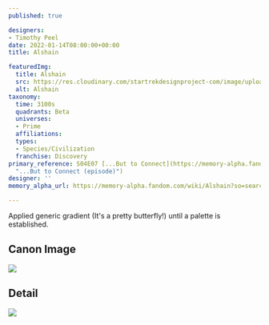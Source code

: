 ```yaml
---
published: true

designers:
- Timothy Peel
date: 2022-01-14T08:00:00+00:00
title: Alshain

featuredImg:
  title: Alshain
  src: https://res.cloudinary.com/startrekdesignproject-com/image/upload/v1642196327/Alshain.png
  alt: Alshain
taxonomy:
  time: 3100s
  quadrants: Beta
  universes:
  - Prime
  affiliations:
  types:
  - Species/Civilization
  franchise: Discovery
primary_reference: S04E07 [...But to Connect](https://memory-alpha.fandom.com/wiki/...But_to_Connect_(episode)
  "...But to Connect (episode)")
designer: ''
memory_alpha_url: https://memory-alpha.fandom.com/wiki/Alshain?so=search

---
```

Applied generic gradient (It's a pretty butterfly!) until a palette is established.

## Canon Image

![](https://res.cloudinary.com/startrekdesignproject-com/image/upload/v1641508114/WhoaSet_DSC-4x7.jpg)

## Detail

![](https://res.cloudinary.com/startrekdesignproject-com/image/upload/v1641508114/Whoa1.jpg)